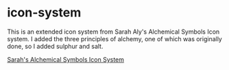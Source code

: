 # icon-system

This is an extended icon system from Sarah Aly's Alchemical Symbols Icon system.
I added the three principles of alchemy, one of which was originally done, so I
added sulphur and salt.

[Sarah's Alchemical Symbols Icon System](https://github.com/sarahaly/icon-system)
